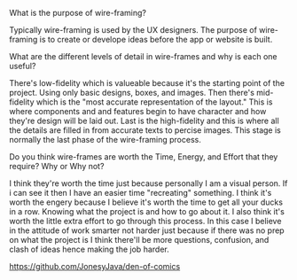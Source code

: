 What is the purpose of wire-framing?

Typically wire-framing is used by the UX designers. The purpose of wire-framing is to create or develope ideas before the app or website is built. 

What are the different levels of detail in wire-frames and why is each one useful?

There's low-fidelity which is valueable because it's the starting point of the project. Using only basic designs, boxes, and images. Then there's mid-fidelity which is the "most accurate representation of the layout." This is where components and and features begin to have character and how they're design will be laid out. 
Last is the high-fidelity and this is where all the details are filled in from accurate texts to percise images. This stage is normally the last phase of the wire-framing process. 

Do you think wire-frames are worth the Time, Energy, and Effort that they require? Why or Why not?

I think they're worth the time just because personally I am a visual person. If i can see it then I have an easier time "recreating" something.
I think it's worth the engery because I believe it's worth the time to get all your ducks in a row. Knowing what the project is and how to go about it. 
I also think it's worth the little extra effort to go through this process. In this case I believe in the attitude of work smarter not harder just because if there was no prep on what the project is I think there'll be more questions, confusion, and clash of ideas hence making the job harder. 


https://github.com/JonesyJava/den-of-comics